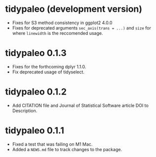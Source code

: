 # tidypaleo (development version)

* Fixes for S3 method consistency in ggplot2 4.0.0
* Fixes for deprecated arguments `sec_axis(trans = ...)` and `size` for
  where `linewidth` is the reccomended usage.

# tidypaleo 0.1.3

* Fixes for the forthcoming dplyr 1.1.0.
* Fix deprecated usage of tidyselect.

# tidypaleo 0.1.2

* Add CITATION file and Journal of Statistical Software
  article DOI to Description.

# tidypaleo 0.1.1

* Fixed a test that was failing on M1 Mac.
* Added a `NEWS.md` file to track changes to the package.
